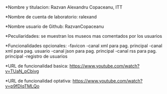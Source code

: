 *Nombre y titulacion: Razvan Alexandru Copaceanu, ITT

*Nombre de cuenta de laboratorio: ralexand

*Nombre usuario de Github: RazvanCopaceanu

*Peculiaridades: se muestran los museos mas comentados por los usuarios

*Funcionalidades opcionales: 
	-favicon
	-canal xml para pag. principal
	-canal xml para pag. usuario
	-canal json para pag. principal
	-canal rss para pag. principal
	-registro de usuarios

*URL de funcionalidad basica: https://www.youtube.com/watch?v=TUaN_pCbivg

*URL de funcionalidad optativa: https://www.youtube.com/watch?v=p9fDIqTMLQo

